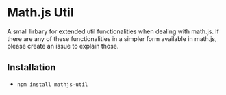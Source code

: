 # Math.js Util

A small lirbary for extended util functionalities when dealing with math.js. If there are any of these functionalities in a simpler form available in math.js, please create an issue to explain those.

## Installation

* `npm install mathjs-util`
